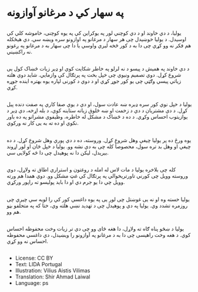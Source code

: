 # په سهار کي د مرغانو آوازونه

##
یولیا، د دي خاوند او د دي کوچني لور په یوکراین کي په یوه کوچنی، خاموشه کلي کي اوسیدل. د یولیا خوښیدل چی هر سهار د مرغانو په اوازونو سره ویښه سي. دي هیڅکله هم فکر نه وو کړي چی دا به د کور څخه لیري واوسي یا دا چی سهار به د مرغانو په ږغونو نه راکښیني.

##
د دي خاوند په همیش د پیسو د نه لرلو په خاطر شکایت کوي او ډیر زیات څښاک کول یی شروع کړل. دوي تصمیم ونیوي چی خپل بخت په پرتګال کي وازمایي. شاید دوي هلته زیاتي پیسي وګټي چی یو کور جوړ کړي او د دوي د کورنی لپاره یوه بهتره اینده جوړه کړي.

##
یولیا د خپل نوي کور سره ډیره ښه عادت سول، او دي د یوي صفا کاري په صفت دنده پیل کړل. د دي مشتریان د دي د زخمت او ښه څلوق زیاته ستاینه کوي، د بله اړخه، دي ډیر د یوازیتوب احساس وکړي. د ده د څښاک د مشکل له خاطره، وظیفوي مشرانو په ده باور نکوي او ده ته به یی کار نه ورکوي.

##
یوه ورځ ده پر یولیا چیغي وهل شروع کړل. وروسته، ده د دي پوري وهل شروع کړل. د ده چیغي او وهل بد تره سول، محصوصأ کله چی به دي نشه وو. یولیا د خپل ځان او لور اړوند بیریدل، لیکن دا نه پوهیدل چی دا څه کولایی سي.

##
کله چی بلاخره یولیا د مات لاس له امله د روغتون و استراري اطاق ته ولاړل، دوي وروسته وویل چی کورني تاورتریخوالي په پرتګال کي غټ مشکل وو. دوي همدا هم ورته وویل چي دا یو جرم دي او دا باید پولیسو ته راپور ورکړي.

##
یولیا خسته وه او نه یی غوښتل چی لور یی په یوه داغسي کور کي را لویه سي چیري چی روزمره تشدد وي. یولیا په دي و پوهیدل چی د تهدید نښي هلته وي، ختا که په متحلفو بڼو هم وو.

##
یولیا د ښځو پناه ګاه ته ولاړل، دا هغه ځای وو چی دي تر زیات وخت محفوظه احساس کوي. د هغه وخت راهیسی چی دا به د مرغانو په آوازونو را ویښیدل، دي داغسي محفوظه احساس نه وو کړي.

##
* License: CC BY
* Text: LIDA Portugal
* Illustration: Vilius Aistis Vilimas
* Translation: Shir Ahmad Laiwal
* Language: ps

